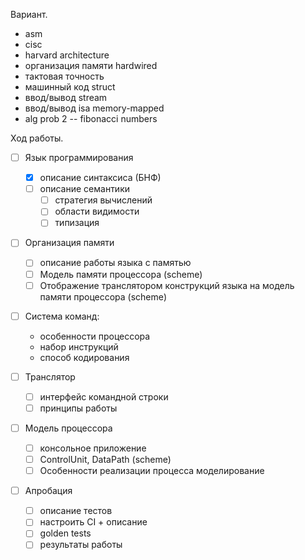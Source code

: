 Вариант.
* asm
* cisc
* harvard architecture
* организация памяти hardwired
* тактовая точность
* машинный код struct
* ввод/вывод stream
* ввод/вывод isa memory-mapped
* alg prob 2 -- fibonacci numbers

Ход работы.

- [ ] Язык программирования
  - [x] описание синтаксиса (БНФ)
  - [ ] описание семантики
    - [ ] стратегия вычислений
    - [ ] области видимости
    - [ ] типизация

- [ ] Организация памяти
  - [ ] описание работы языка с памятью
  - [ ] Модель памяти процессора (scheme)
  - [ ] Отображение транслятором конструкций языка на модель памяти процессора (scheme)

- [ ] Cистема команд:
  * особенности процессора
  * набор инструкций
  * способ кодирования

- [ ] Транслятор
  - [ ] интерфейс командной строки
  - [ ] принципы работы 

- [ ] Модель процессора
  - [ ] консольное приложение
  - [ ] ControlUnit, DataPath (scheme)
  - [ ] Особенности реализации процесса моделирование

- [ ] Апробация
  - [ ] описание тестов
  - [ ] настроить CI + описание
  - [ ] golden tests
  - [ ] результаты работы
